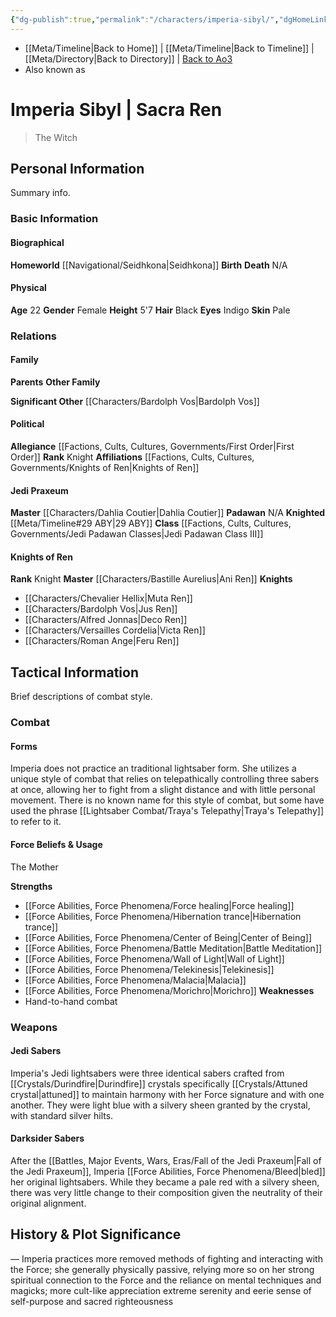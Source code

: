 ```yaml
---
{"dg-publish":true,"permalink":"/characters/imperia-sibyl/","dgHomeLink":false}
---
```


- [[Meta/Timeline\|Back to Home]] | [[Meta/Timeline\|Back to Timeline]] | [[Meta/Directory\|Back to Directory]] | [Back to Ao3](https://archiveofourown.org/works/19334440/chapters/45992584)
- Also known as

# Imperia Sibyl | Sacra Ren
>The Witch

## Personal Information
Summary info.

### Basic Information

#### Biographical
**Homeworld** [[Navigational/Seidhkona\|Seidhkona]]
**Birth** 
**Death** N/A

#### Physical
**Age** 22
**Gender** Female 
**Height** 5'7
**Hair** Black
**Eyes** Indigo
**Skin** Pale

### Relations

#### Family
**Parents** 
**Other Family**

**Significant Other** [[Characters/Bardolph Vos\|Bardolph Vos]]

#### Political
**Allegiance** [[Factions, Cults, Cultures, Governments/First Order\|First Order]]
**Rank** Knight
**Affiliations** [[Factions, Cults, Cultures, Governments/Knights of Ren\|Knights of Ren]]

#### Jedi Praxeum
**Master** [[Characters/Dahlia Coutier\|Dahlia Coutier]]
**Padawan** N/A
**Knighted** [[Meta/Timeline#29 ABY\|29 ABY]]
**Class** [[Factions, Cults, Cultures, Governments/Jedi Padawan Classes\|Jedi Padawan Class III]]

#### Knights of Ren
**Rank** Knight
**Master** [[Characters/Bastille Aurelius\|Ani Ren]]
**Knights**
- [[Characters/Chevalier Hellix\|Muta Ren]]
- [[Characters/Bardolph Vos\|Jus Ren]]
- [[Characters/Alfred Jonnas\|Deco Ren]]
- [[Characters/Versailles Cordelia\|Victa Ren]]
- [[Characters/Roman Ange\|Feru Ren]]

## Tactical Information
Brief descriptions of combat style.

### Combat

#### Forms
Imperia does not practice an traditional lightsaber form. She utilizes a unique style of combat that relies on telepathically controlling three sabers at once, allowing her to fight from a slight distance and with little personal movement. There is no known name for this style of combat, but some have used the phrase [[Lightsaber Combat/Traya's Telepathy\|Traya's Telepathy]] to refer to it. 

#### Force Beliefs & Usage
The Mother

**Strengths**
- [[Force Abilities, Force Phenomena/Force healing\|Force healing]]
- [[Force Abilities, Force Phenomena/Hibernation trance\|Hibernation trance]]
- [[Force Abilities, Force Phenomena/Center of Being\|Center of Being]]
- [[Force Abilities, Force Phenomena/Battle Meditation\|Battle Meditation]]
- [[Force Abilities, Force Phenomena/Wall of Light\|Wall of Light]]
- [[Force Abilities, Force Phenomena/Telekinesis\|Telekinesis]]
- [[Force Abilities, Force Phenomena/Malacia\|Malacia]]
- [[Force Abilities, Force Phenomena/Morichro\|Morichro]]
**Weaknesses**
- Hand-to-hand combat

### Weapons

#### Jedi Sabers
Imperia's Jedi lightsabers were three identical sabers crafted from [[Crystals/Durindfire\|Durindfire]] crystals specifically [[Crystals/Attuned crystal\|attuned]] to maintain harmony with her Force signature and with one another. They were light blue with a silvery sheen granted by the crystal, with standard silver hilts. 

#### Darksider Sabers
After the [[Battles, Major Events, Wars, Eras/Fall of the Jedi Praxeum\|Fall of the Jedi Praxeum]], Imperia [[Force Abilities, Force Phenomena/Bleed\|bled]] her original lightsabers. While they became a pale red with a silvery sheen, there was very little change to their composition given the neutrality of their original alignment. 

## History & Plot Significance
— Imperia practices more removed methods of fighting and interacting with the Force; she generally physically passive, relying more so on her strong spiritual connection to the Force and the reliance on mental techniques and magicks; more cult-like appreciation
extreme serenity and eerie sense of self-purpose and sacred righteousness